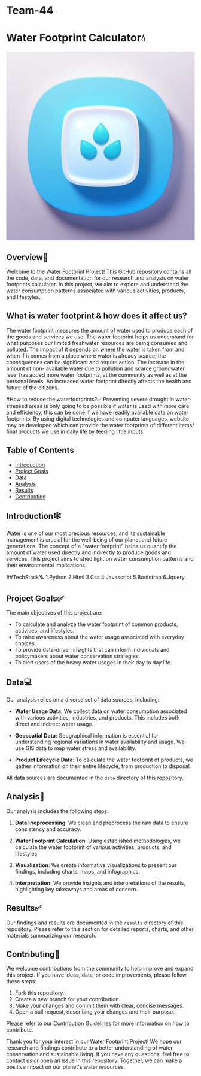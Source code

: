 # Team-44

# Water Footprint Calculator💧

![Water Footprint](icon_for_a_water_footprint_cal.jpeg)

## Overview📝

Welcome to the Water Footprint Project! This GitHub repository contains all the code, data, and documentation for our research and analysis on water footprints calculator. In this project, we aim to explore and understand the water consumption patterns associated with various activities, products, and lifestyles.

## What is water footprint & how does it affect us?

The water footprint measures the amount of water used to produce each of the goods and services we use. The water footprint helps us understand for what purposes our limited freshwater resources are being consumed and polluted. The impact of it depends on where the water is taken from and when if it comes from a place where water is already scarce, the consequences can be significant and require action. The increase in the amount of non- available water due to pollution and scarce groundwater level has added more water footprints, at the community as well as at the personal levels. An increased water footprint directly affects the health and future of the citizens. 

#How to reduce the waterfootprints?✅
Preventing severe drought in water-stressed areas is only going to be possible if water is used with more care and efficiency, this can be done if we have readily available data on water footprints. By using digital technologies and computer languages,  website may be developed which can provide the water footprints of different items/ final products we use in daily life by feeding little inputs 

## Table of Contents

- [Introduction](#introduction)
- [Project Goals](#project-goals)
- [Data](#data)
- [Analysis](#analysis)
- [Results](#results)
- [Contributing](#contributing)

## Introduction🕸️

Water is one of our most precious resources, and its sustainable management is crucial for the well-being of our planet and future generations. The concept of a "water footprint" helps us quantify the amount of water used directly and indirectly to produce goods and services. This project aims to shed light on water consumption patterns and their environmental implications.

##TechStack🪜
1.Python
2.Html
3.Css
4.Javascript
5.Bootstrap
6.Jquery

## Project Goals✅

The main objectives of this project are:

- To calculate and analyze the water footprint of common products, activities, and lifestyles.
- To raise awareness about the water usage associated with everyday choices.
- To provide data-driven insights that can inform individuals and policymakers about water conservation strategies.
- To alert users of the heavy water usages in their day to day life

## Data💻

Our analysis relies on a diverse set of data sources, including:

- **Water Usage Data**: We collect data on water consumption associated with various activities, industries, and products. This includes both direct and indirect water usage.

- **Geospatial Data**: Geographical information is essential for understanding regional variations in water availability and usage. We use GIS data to map water stress and availability.

- **Product Lifecycle Data**: To calculate the water footprint of products, we gather information on their entire lifecycle, from production to disposal.

All data sources are documented in the `data` directory of this repository.

## Analysis📝

Our analysis includes the following steps:

1. **Data Preprocessing**: We clean and preprocess the raw data to ensure consistency and accuracy.

2. **Water Footprint Calculation**: Using established methodologies, we calculate the water footprint of various activities, products, and lifestyles.

3. **Visualization**: We create informative visualizations to present our findings, including charts, maps, and infographics.

4. **Interpretation**: We provide insights and interpretations of the results, highlighting key takeaways and areas of concern.

## Results✅

Our findings and results are documented in the `results` directory of this repository. Please refer to this section for detailed reports, charts, and other materials summarizing our research.

## Contributing🤝

We welcome contributions from the community to help improve and expand this project. If you have ideas, data, or code improvements, please follow these steps:

1. Fork this repository.
2. Create a new branch for your contribution.
3. Make your changes and commit them with clear, concise messages.
4. Open a pull request, describing your changes and their purpose.

Please refer to our [Contribution Guidelines](CONTRIBUTING.md) for more information on how to contribute.

Thank you for your interest in our Water Footprint Project! We hope our research and findings contribute to a better understanding of water conservation and sustainable living. If you have any questions, feel free to contact us or open an issue in this repository. Together, we can make a positive impact on our planet's water resources.
